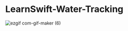 # LearnSwift-Water-Tracking
![ezgif com-gif-maker (6)](https://user-images.githubusercontent.com/80515499/159576153-5828221c-fa46-4fec-9ad0-866df10f5774.gif)
